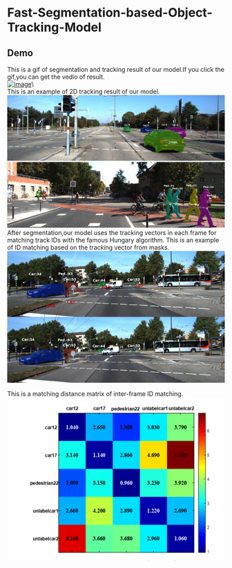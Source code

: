 # Fast-Segmentation-based-Object-Tracking-Model

Demo
------
This is a gif of segmentation and tracking result of our model.If you click the gif,you can get the vedio of result.\
[![image](https://github.com/XYunaaa/Fast-Segmentation-based-Object-Tracking-Model/blob/master/samples/result.gif)](http://baidu.com)\\\
This is an example of 2D tracking result of our model.\
![image](https://github.com/XYunaaa/Fast-Segmentation-based-Object-Tracking-Model/blob/master/samples/tracklets/tracklets_0006.png)  
![image](https://github.com/XYunaaa/Fast-Segmentation-based-Object-Tracking-Model/blob/master/samples/tracklets/tracklets_0016.png)   
After segmentation,our model uses the tracking vectors in each frame for matching track IDs with the famous
Hungary algorithm. This is an example of ID matching based on the tracking vector from masks.  
![image](https://github.com/XYunaaa/Fast-Segmentation-based-Object-Tracking-Model/blob/master/samples/tracking%20vector/sample1.png)

This is a matching distance matrix of inter-frame ID matching.  
![image](https://github.com/XYunaaa/Fast-Segmentation-based-Object-Tracking-Model/blob/master/samples/matching_matrix.png)
